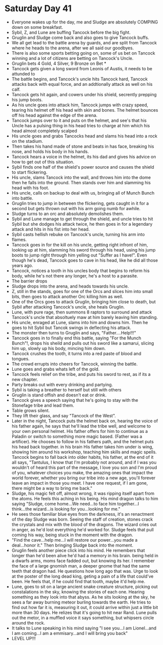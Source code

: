 # Saturday Day 41

- Everyone wakes up for the day, me and Sludge are absolutely COMPING down on some breakfast.
- Sybil, Z, and Lune are buffing Tancock before the big fight.
- Gruglin and Sludge come back and also goes to give Tancock buffs.
- We all get lead to the battle arena by guards, and are split from Tancock where he heads to the arena, after we all said our goodbyes.
- There is also some sports betting going on, some of us bet on Tancock winning and a lot of citizens are betting on Tancock's Uncle.
- Gruglin bets 4 Gold, 4 Silver, 9 Bronze on Bet *
- Tancock gets given a long sword from Leonis of Austis, it needs to be attunded to
- The battle begins, and Tancock's uncle hits Tancock hard, Tancock attacks back with equal force, and an addtionally attack as well on his calf.
- Tancock gets hit again, and cowers under his shield, secrently prepping his jump boots.
- As his uncle goes into attack him, Tancock jumps with crazy speed, tearing his helmet off his head with skin and bones. The helmet bounces off his head against the edge of the arena.
- Tancock jumps over to it and puts on the helmet, and see's that his Uncle has a pulsing thing in his head tries to charge at him which his head almost completely scalped
- His uncle goes and grabs Tancocks head and slams his head into a rock on the stadium. 
- Then takes his hand made of stone and beats in has face, breaking his nose, and holds his body in his hands.
- Tancock hears a voice in the helmet, its his dad and gives his advice on how to get out of this situation.
- Sybil finds one half of the shield's power source and causes the shield to start flickering.
- His uncle, slams Tancock into the wall, and throws him into the dome then he falls into the ground. Then stands over him and slamming his head with his foot.
- His uncle, calls on backup to deal with us, bringing all of Munch Bunch into battle.
- Gruglin tries to jump in between the flickering, gets caught in it for a second but gets thrown out with his arm going numb for awhile.
- Sludge turns to an orc and absolutely demolishes them.
- Sybil and Lune manage to get through the shield, and uncle tries to hit Sybil but she dodges his attack twice, he then goes in for a legendary attack and hits in his fist into her head.
- Sybil casts hellish rebuke on Tancock's uncle, turning his arm into flames.
- Tancock goes in for the kill on his uncle, getting right infront of him, looking up at him, slamming his sword through his head, using his jump boots to jump right through him yelling out "Suffer as I have!". Even though he's dead, Tancock goes to cave in his head, like he did all those years ago.
- Tancock, notices a tooth in his uncles body that begins to reform his body, while he's not there any longer, he's a host to a parasite.
- The barrier drops
- Sludge drops into the arena, and heads towards his uncle.
- Z, still in the stands, goes for one of the Orcs and slices him into small bits, then goes to attack another Orc killing him as well.
- One of the Orcs goes to attack Gruglin, bringing him close to death, but Sybil after attacking Tancock's uncle, she heals Gruglin.
- Lune, with pure rage, then summons 8 raptors to surround and attack Tancock's uncle that absoltuely maw at him barely leaving him standing.
- His uncle, enraged at Lune, slams into him and downs him. Then he goes to hit Sybil but Tancok swings in deflecting his attack.
- The monster then turns to Gruglin and says, "Father....Help!!!"
- Tancock goes in to finally end this battle, saying "For the Munch Bunch"!, drops his sheild and pulls out his sword like a samarui, slicing him up, slowly up his body, mincing him down.
- Tancock crushes the tooth, it turns into a red paste of blood and tongues.
- The crowd errupts into cheers for Tancock, winning the battle.
- Lune goes and grabs whats left of the gold.
- Tancock feels relief on the tribe, and puts his sword to rest, as if its a new chapter.
- Party breaks out with every drinking and partying.
- Sybil is taking a breather to herself but still with others
- Gruglin is stand offish and doesn't eat or drink.
- Tancock gives a speech saying that he's going to stay with the Stonefage tribe and lead them.
- Table grows silent.
- They lift their glass, and say "Tancock of the West".
- Later in the night, Tancock puts the helmet back on, hearing the voice of his father again, he says that he'll lead the tribe well, and welcome to your own personal helmet. His father offers for him to continue as a Paladin or switch to something more magic based. (Father was a artificer). He chooses to follow in his fathers path, and the helmet puts his head back together. in his brain His father takes him under is wing, showing him around his workshop, teaching him skills and magic spells. Tancock begins to fall back into older habits, his father, at the end of it all says, "Tantulus, I know that I'm probably not around, and if I was you wouldn't of heard this part of the message, I love you son and I'm proud of you, whatever choices you make, the amazing ones that impact the world forever, whether you bring our tribe into a new age, you'll forever leave an impact in those you meet. I have one request, if I am gone, there might be a way to bring me back."
- Sludge, his magic felt off, almost wrong, it was ripping itself apart from the atoms. He feels this aching in his being. His mind dragon talks to him saying "Sludge, come home...We need...to face him together...I think...the wizard...is looking for you...looking for me."
- He sees those familiar blue eyes from the darkness, it's an renactment of the day Sludge was born. Seeing the staff of creation, stones crack the crystals and mix with the blood of the dragons. The wizard cries out in anger, as he'd lost everything he'd worked for. Sludge feels that pull coming his way, being stuck in the moment with the dragon.
- "Find the cave...help me...I will restore our power...you made a deal...honor it." Then bringing Sludge back into the moment.
- Gruglin feels another piece click into his mind. He remembers that longer than he'd been alive he'd had a memory in his brain. being held in a dwarfs arms, moms face fadded out, but knowing its her. I remember the face of a large gnomish man, a deeper gnome that had the same teeth that dragon had. He questions how long ago that was. Urge to look at the poster of the long dead king, geting a pain of a life that could've been. He feels that, if he could find that tooth, maybe it'd help me.
- Lune, goes to sit on a large ancient snake creature structure, picking out constalations in the sky, knowing the stories of each one. Hearing something as they look into that abyss. As he sits looking at the sky, he sees a far away burning meteor burling towards the earth. He tries to find out how far it is, measuring it out, it could arrive within just a little bit more than 30 days. He relizes that it's going to hit near Rand. Lune pulls out the metor, in a muffled voice it says something, but whipsers circle around the rock.
- It talks to Lune speaking in his mind saying "I see you...I am Lionel...and I am coming...I am a emmisary...and I will bring you back"
- LEVEL UP!!!
